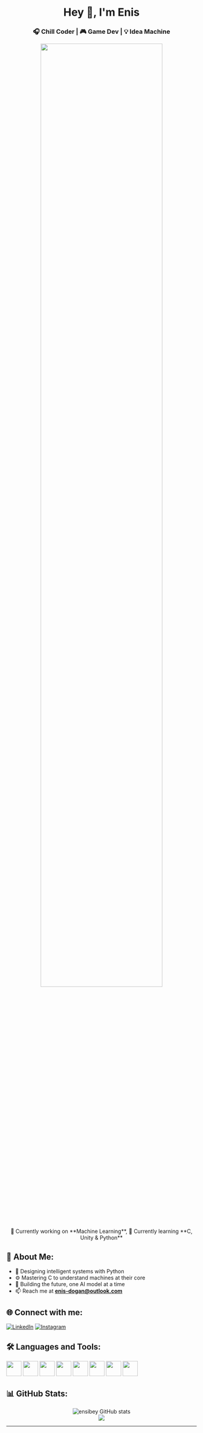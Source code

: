 <h1 align="center">Hey 👋, I'm Enis</h1>
<h3 align="center">🎧 Chill Coder | 🎮 Game Dev | 💡 Idea Machine</h3>

<p align="center">
  <img src="https://media.giphy.com/media/9xYQX7jsZkHg7TZ8z0/giphy.gif" width="80%" />
</p>

<p align="center">
  🔭 Currently working on **Machine Learning**,  
  🌱 Currently learning **C, Unity & Python**  
</p>

## 🧠 About Me:
- 🧠 Designing intelligent systems with Python  
- ⚙️ Mastering C to understand machines at their core  
- 🧬 Building the future, one AI model at a time  
- 📫 Reach me at **enis-dogan@outlook.com**

## 🌐 Connect with me:
[![LinkedIn](https://img.shields.io/badge/LinkedIn-%230A66C2?style=for-the-badge&logo=linkedin&logoColor=white)](https://www.linkedin.com/in/enis-do%C4%9Fan-29884a353/)
[![Instagram](https://img.shields.io/badge/Instagram-%23E4405F?style=for-the-badge&logo=instagram&logoColor=white)](https://www.instagram.com/dogan.enis11?igsh=c2N2ZTN3dGlrZmdj)

## 🛠️ Languages and Tools:
<p align="left">
  <img src="https://cdn.jsdelivr.net/gh/devicons/devicon/icons/python/python-original.svg" height="40" />
  <img src="https://cdn.jsdelivr.net/gh/devicons/devicon/icons/c/c-original.svg" height="40" />
  <img src="https://cdn.jsdelivr.net/gh/devicons/devicon/icons/unity/unity-original.svg" height="40" />
  <img src="https://cdn.jsdelivr.net/gh/devicons/devicon/icons/blender/blender-original.svg" height="40" />
  <img src="https://cdn.jsdelivr.net/gh/devicons/devicon/icons/opencv/opencv-original.svg" height="40" />
  <img src="https://cdn.jsdelivr.net/gh/devicons/devicon/icons/photoshop/photoshop-line.svg" height="40" />
  <img src="https://cdn.jsdelivr.net/gh/devicons/devicon/icons/pytorch/pytorch-original.svg" height="40" />
  <img src="https://cdn.jsdelivr.net/gh/devicons/devicon/icons/tensorflow/tensorflow-original.svg" height="40" />
</p>

## 📊 GitHub Stats:
<p align="center">
  <img src="https://github-readme-stats.vercel.app/api?username=ensibey&show_icons=true&theme=tokyonight" alt="ensibey GitHub stats" />
  <br/>
  <img src="https://github-readme-stats.vercel.app/api/top-langs/?username=ensibey&layout=compact&theme=tokyonight" />
</p>

---


